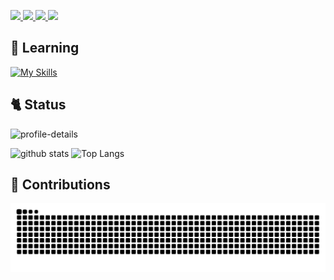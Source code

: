 <p align="left">
  <a href="https://github.com/chapchon819">
    <img height="20" src="https://komarev.com/ghpvc/?username=chapchon819" />
  </a>
  <a href="https://github.com/chapchon819">
    <img height="20" src="https://img.shields.io/github/followers/chapchon819?label=follow&logo=github&style=flat" />
  </a>
  <a href="http://qiita.com/chapchon819">
    <img height="20" src="https://qiita-badge.apiapi.app/s/chapchon819/posts.svg" />
  </a>
  <a href="http://qiita.com/chapchon819">
    <img height="20" src="https://qiita-badge.apiapi.app/s/chapchon819/contributions.svg" />
  </a>
</p>

## 📝 Learning
[![My Skills](https://skillicons.dev/icons?i=html,css,js,ruby,rails,react,docker,git,github,tailwind,bootstrap)](https://skillicons.dev)

## 🐈 Status
<p align="left">
<img alt="profile-details" height="190px" src="https://github-profile-summary-cards.vercel.app/api/cards/profile-details?username=chapchon819&theme=buefy&text_bold&border_color=#e4e2e2" />
</p>
<p align="left"> 
  <img alt="github stats" height="150px" src="https://github-readme-stats.vercel.app/api?username=chapchon819&theme=buefy&show_icons=true" />
  <img alt="Top Langs" height="150px" src="https://github-readme-stats.vercel.app/api/top-langs/?username=chapchon819&theme=buefy&layout=compact" />
</p>

## 🌱 Contributions
![](https://raw.githubusercontent.com/chapchon819/chapchon819/output/github-contribution-grid-snake.svg)
